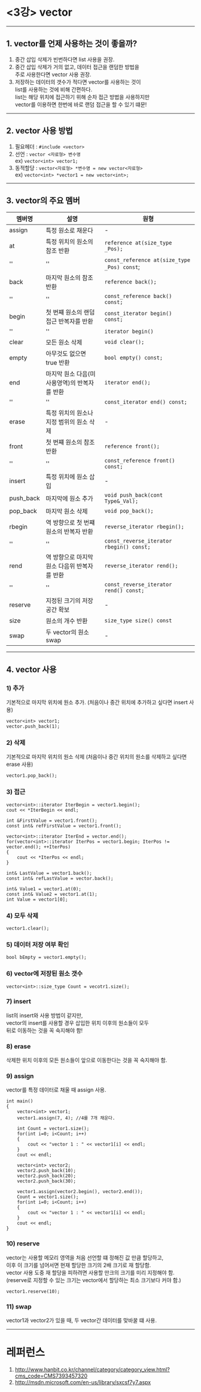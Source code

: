 # <3강> vector

---
## 1. vector를 언제 사용하는 것이 좋을까?
1. 중간 삽입 삭제가 빈번하다면 list 사용을 권장.   
2. 중간 삽입 삭제가 거의 없고, 데이터 접근을 랜덤한 방법을  
주로 사용한다면 vector 사용 권장.  
3. 저장하는 데이터의 갯수가 적다면 vector를 사용하는 것이  
list를 사용하는 것에 비해 간편하다.  
list는 해당 위치에 접근하기 위해 순차 접근 방법을 사용하지만  
vector를 이용하면 한번에 바로 랜덤 접근을 할 수 있기 떄문!
  
---
## 2. vector 사용 방법

1. 필요헤더 : `#include <vector>`  
2. 선언 : `vector <자료형> 변수명`  
ex) `vector<int> vector1;`  
3. 동적할당 : `vector<자료형> *변수명 = new vector<자료형>`  
ex) `vector<int> *vector1 = new vector<int>;`  
  
---
## 3. vector의 주요 멤버  
  
|멤버명|설명|원형|
|---|---|---|
|assign|특정 원소로 채운다|-|
|at|특정 위치의 원소의 참조 반환|`reference at(size_type _Pos);`|
|''|''|`const_reference at(size_type _Pos) const`;|
|back|마지막 원소의 참조 반환|`reference back();`|
|''|''|`const_reference back() const;`|
|begin|첫 번쨰 원소의 랜덤 접근 반복자를 반환|`const_iterator begin() const;`|
|''|''|`iterator begin()`|
|clear|모든 원소 삭제|`void clear();`|
|empty|아무것도 없으면 true 반환|`bool empty() const;`|
|end|마지막 원소 다음(미 사용영역)의 반복자를 반환|`iterator end();`|
|''|''|`const_iterator end() const;`|
|erase|특정 위치의 원소나 지정 범위의 원소 삭제|-|
|front|첫 번쨰 원소의 참조 반환|`reference front();`|
|''|''|`const_reference front() const;`|
|insert|특정 위치에 원소 삽입|-|
|push_back|마지막에 원소 추가|`void push_back(cont Type&_Val);`|
|pop_back|마지막 원소 삭제|`void pop_back();`|
|rbegin|역 방향으로 첫 번쨰 원소의 반복자 반환|`reverse_iterator rbegin();`|
|''|''|`const_reverse_iterator rbegin() const;`|
|rend|역 방향으로 마지막 원소 다음위 반복자를 반환|`reverse_iterator rend();`|
|''|''|`const_reverse_iterator rend() const;`|
|reserve|지정된 크기의 저장공간 확보|-|
|size|원소의 개수 반환|`size_type size() const`|
|swap|두 vector의 원소 swap|-|

---
##  4. vector 사용

### 1) 추가  
  
기본적으로 마지막 위치에 원소 추가. 
(처음이나 중간 위치에 추가하고 싶다면 insert 사용)

    vector<int> vector1;
    vector.push_back(1);
  
### 2) 삭제  
  
기본적으로 마지막 위치의 원소 삭제
(처음이나 중간 위치의 원소를 삭제하고 싶다면 erase 사용)

    vector1.pop_back();
  
### 3) 접근  
  
    vector<int>::iterator IterBegin = vector1.begin();
    cout << *IterBegin << endl;

    int &FirstValue = vector1.front();
    const int& refFirstValue = vector1.front();

    vector<int>::iterator IterEnd = vector.end();
    for(vector<int>::iterator IterPos = vector1.begin; IterPos != vector.end(); ++IterPos)
    {
        cout << *IterPos << endl;
    }

    int& LastValue = vector1.back();
    const int& refLastValue = vector.back();

    int& Value1 = vector1.at(0);
    const int& Value2 = vector1.at(1);
    int Value = vector1[0];
  
### 4) 모두 삭제  
  
    vector1.clear();
  
### 5) 데이터 저장 여부 확인  
  
    bool bEmpty = vector1.empty();
  
### 6) vector에 저장된 원소 갯수  
  
    vector<int>::size_type Count = vecotr1.size();
  
### 7) insert  
  
list의 insert와 사용 방법이 같지만,  
vector의 insert를 사용할 경우 삽입한 위치 이후의 원소들이 모두  
뒤로 이동하는 것을 꼭 숙지해야 함!  
  
### 8) erase  
  
삭제한 위치 이후의 모든 원소들이 앞으로 이동한다는 것을 꼭 숙지해야 함.
  
### 9) assign  
  
vector를 특정 데이터로 채울 때 assign 사용.  

    int main()
    {
        vector<int> vector1;
        vector1.assign(7, 4); //4를 7개 채운다.

        int Count = vector1.size();
        for(int i=0; i<Count; i++)
        {
            cout << "vector 1 : " << vector1[i] << endl;
        }
        cout << endl;

        vector<int> vector2;
        vector2.push_back(10);
        vector2.push_back(20);
        vector2.push_back(30);

        vector1.assign(vector2.begin(), vector2.end());
        Count = vector1.size();
        for(int i=0; i<Count; i++)
        {
            cout << "vector 1 : " << vector1[i] << endl;
        }
        cout << endl;
    }
  
### 10) reserve  
  
vector는 사용할 메모리 영역을 처음 선언할 떄 정해진 값 만큼 할당하고,  
이후 이 크기를 넘어서면 현재 할당한 크기의 2배 크기로 재 할당함.  
vector 사용 도중 재 할당을 피하려면 사용할 만크의 크기를 미리 지정해야 함.  
(reserve로 지정할 수 있는 크기는 vector에서 할당하는 최소 크기보다 커야 함.)

    vector1.reserve(10);
  
### 11) swap  
  
vector1과 vector2가 있을 때, 두 vector간 데이터를 맞바꿀 떄 사용.
  




---
# 레퍼런스
1. http://www.hanbit.co.kr/channel/category/category_view.html?cms_code=CMS7393457320
2. http://msdn.microsoft.com/en-us/library/sxcsf7y7.aspx


